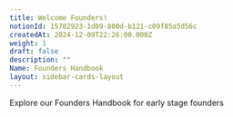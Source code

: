 ```yaml
---
title: Welcome Founders!
notionId: 15782923-1d09-800d-b121-c09f85a5d56c
createdAt: 2024-12-09T22:26:00.000Z
weight: 1
draft: false
description: ""
Name: Founders Handbook
layout: sidebar-cards-layout
---
```



Explore our Founders Handbook for early stage founders